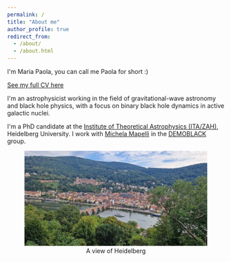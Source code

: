 ```yaml
---
permalink: /
title: "About me"
author_profile: true
redirect_from: 
  - /about/
  - /about.html
---
```


I'm Maria Paola, you can call me Paola for short :)

[See my full CV here](../files/MariaPaolaVaccaro_CV.pdf)

I'm an astrophysicist working in the field of gravitational-wave astronomy and black hole physics, with a focus on binary black hole dynamics in active galactic nuclei.

I'm a PhD candidate at the [Institute of Theoretical Astrophysics (ITA/ZAH)](https://www.zah.uni-heidelberg.de/welcome), Heidelberg University.
I work with [Michela Mapelli](http://web.pd.astro.it/mapelli/) in the [DEMOBLACK](http://demoblack.com/) group.

<figure style="text-align: center;">
<img width="800" src="../images/heidelberg.jpg">
<figcaption>A view of Heidelberg</figcaption>
</figure>
